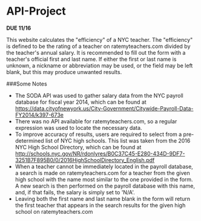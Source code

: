 # API-Project

**DUE 11/16**

This website calculates the "efficiency" of a NYC teacher.
The "efficiency" is defined to be the rating of a teacher on ratemyteachers.com divided by the teacher's annual salary.
It is recommended to fill out the form with a teacher's official first and last name.
If either the first or last name is unknown, a nickname or abbreviation may be used, or the field may be left blank, but this may produce unwanted results.

###Some Notes
 - The SODA API was used to gather salary data from the NYC payroll database for fiscal year 2014, which can be found at https://data.cityofnewyork.us/City-Government/Citywide-Payroll-Data-FY2014/k397-673e
 - There was no API available for ratemyteachers.com, so a regular expression was used to locate the necessary data.
 - To improve accuracy of results, users are required to select from a pre-determined list of NYC high schools. This list was taken from the 2016 NYC High School Directory, which can be found at http://schools.nyc.gov/NR/rdonlyres/B0C37C45-E280-434D-9DF7-3251B7F895B0/0/2016HighSchoolDirectory_English.pdf
 - When a teacher cannot be immediately located in the payroll database, a search is made on ratemyteachers.com for a teacher from the given high school with the name most similar to the one provided in the form. A new search is then performed on the payroll database with this name, and, if that fails, the salary is simply set to 'N/A'.
 - Leaving both the first name and last name blank in the form will return the first teacher that appears in the search results for the given high school on ratemyteachers.com
